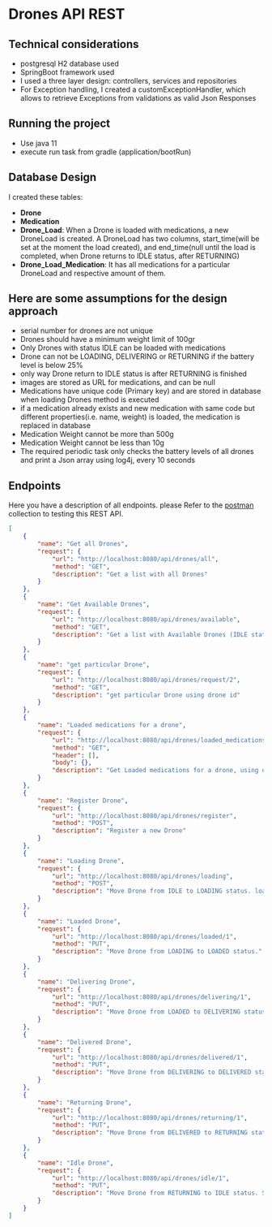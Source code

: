 # Drones API REST

## Technical considerations
* postgresql H2 database used
* SpringBoot framework used 
* I used a three layer design: controllers, services and repositories
* For Exception handling, I created a customExceptionHandler, which allows to retrieve Exceptions from validations as valid Json Responses 

## Running the project
* Use java 11
* execute run task from gradle (application/bootRun)

## Database Design
I created these tables:
* **Drone**
* **Medication**
* **Drone_Load**: When a Drone is loaded with medications, a new DroneLoad is created.
A DroneLoad has two columns, start_time(will be set at the moment the load created),
and end_time(null until the load is completed, when Drone returns to IDLE status, after RETURNING)
* **Drone_Load_Medication**: It has all medications for a particular DroneLoad and respective amount of them.

## Here are some assumptions for the design approach
* serial number for drones are not unique
* Drones should have a minimum weight limit of 100gr
* Only Drones with status IDLE can be loaded with medications
* Drone can not be LOADING, DELIVERING or RETURNING if the battery level is below 25%
* only way Drone return to IDLE status is after RETURNING is finished
* images are stored as URL for medications, and can be null
* Medications have unique code (Primary key) and are stored in database when loading Drones method is executed
* if a medication already exists and new medication with same code but different properties(i.e. name, weight) is loaded, the medication is replaced in database
* Medication Weight cannot be more than 500g
* Medication Weight cannot be less than 10g
* The required periodic task only checks the battery levels of all drones and print a Json array using log4j, every 10 seconds

## Endpoints
Here you have a description of all endpoints. please Refer to the [postman](postman) collection to testing this REST API.
```json
[
    {
        "name": "Get all Drones",
        "request": {
            "url": "http://localhost:8080/api/drones/all",
            "method": "GET",
            "description": "Get a list with all Drones"
        }
    },
    {
        "name": "Get Available Drones",
        "request": {
            "url": "http://localhost:8080/api/drones/available",
            "method": "GET",
            "description": "Get a list with Available Drones (IDLE status)"
        }
    },
    {
        "name": "get particular Drone",
        "request": {
            "url": "http://localhost:8080/api/drones/request/2",
            "method": "GET",
            "description": "get particular Drone using drone id"
        }
    },
    {
        "name": "Loaded medications for a drone",
        "request": {
            "url": "http://localhost:8080/api/drones/loaded_medications/2",
            "method": "GET",
            "header": [],
            "body": {},
            "description": "Get Loaded medications for a drone, using drone id"
        }
    },
    {
        "name": "Register Drone",
        "request": {
            "url": "http://localhost:8080/api/drones/register",
            "method": "POST",
            "description": "Register a new Drone"
        }
    },
    {
        "name": "Loading Drone",
        "request": {
            "url": "http://localhost:8080/api/drones/loading",
            "method": "POST",
            "description": "Move Drone from IDLE to LOADING status. load all medications and set start time to current time"
        }
    },
    {
        "name": "Loaded Drone",
        "request": {
            "url": "http://localhost:8080/api/drones/loaded/1",
            "method": "PUT",
            "description": "Move Drone from LOADING to LOADED status."
        }
    },
    {
        "name": "Delivering Drone",
        "request": {
            "url": "http://localhost:8080/api/drones/delivering/1",
            "method": "PUT",
            "description": "Move Drone from LOADED to DELIVERING status."
        }
    },
    {
        "name": "Delivered Drone",
        "request": {
            "url": "http://localhost:8080/api/drones/delivered/1",
            "method": "PUT",
            "description": "Move Drone from DELIVERING to DELIVERED status."
        }
    },
    {
        "name": "Returning Drone",
        "request": {
            "url": "http://localhost:8080/api/drones/returning/1",
            "method": "PUT",
            "description": "Move Drone from DELIVERED to RETURNING status."
        }
    },
    {
        "name": "Idle Drone",
        "request": {
            "url": "http://localhost:8080/api/drones/idle/1",
            "method": "PUT",
            "description": "Move Drone from RETURNING to IDLE status. Set end time for the current Drone Load."
        }
    }
]
```
